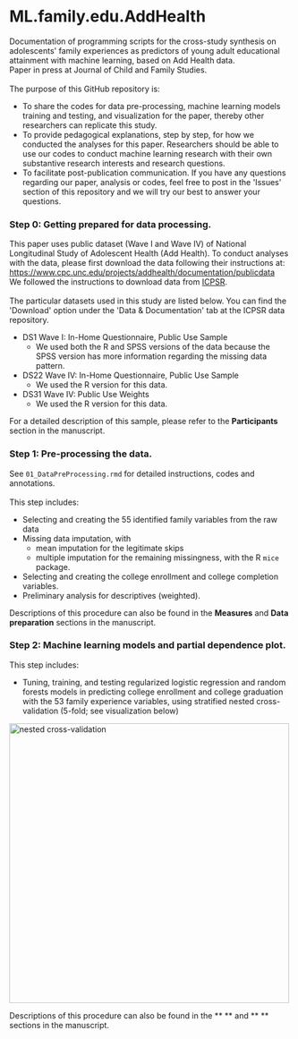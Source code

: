 # ML.family.edu.AddHealth
Documentation of programming scripts for the cross-study synthesis on adolescents' family experiences as predictors of young adult educational attainment with machine learning, based on Add Health data. <br>
Paper in press at Journal of Child and Family Studies. <br>
<br>
The purpose of this GitHub repository is:
* To share the codes for data pre-processing, machine learning models training and testing, and visualization for the paper, thereby other researchers can replicate this study.
* To provide pedagogical explanations, step by step, for how we conducted the analyses for this paper. Researchers should be able to use our codes to conduct machine learning research with their own substantive research interests and research questions.
* To facilitate post-publication communication. If you have any questions regarding our paper, analysis or codes, feel free to post in the 'Issues' section of this repository and we will try our best to answer your questions.

### Step 0: Getting prepared for data processing.
This paper uses public dataset (Wave I and Wave IV) of National Longitudinal Study of Adolescent Health (Add Health). To conduct analyses with the data, please first download the data following their instructions at: https://www.cpc.unc.edu/projects/addhealth/documentation/publicdata
<br>
We followed the instructions to download data from [ICPSR](https://www.icpsr.umich.edu/icpsrweb/ICPSR/studies/21600?archive=ICPSR&q=21600).
<br>
<br>
The particular datasets used in this study are listed below. You can find the 'Download' option under the 'Data & Documentation' tab at the ICPSR data repository.
* DS1 Wave I: In-Home Questionnaire, Public Use Sample
  * We used both the R and SPSS versions of the data because the SPSS version has more information regarding the missing data pattern.
* DS22 Wave IV: In-Home Questionnaire, Public Use Sample
  * We used the R version for this data.
* DS31 Wave IV: Public Use Weights
  * We used the R version for this data.

For a detailed description of this sample, please refer to the **Participants** section in the manuscript.
<br>

### Step 1: Pre-processing the data.
See `01_DataPreProcessing.rmd` for detailed instructions, codes and annotations. <br>
<br>
This step includes:
* Selecting and creating the 55 identified family variables from the raw data
* Missing data imputation, with
  * mean imputation for the legitimate skips
  * multiple imputation for the remaining missingness, with the R `mice` package.
* Selecting and creating the college enrollment and college completion variables.
* Preliminary analysis for descriptives (weighted).

Descriptions of this procedure can also be found in the **Measures** and **Data preparation** sections in the manuscript.
<br>

### Step 2: Machine learning models and partial dependence plot.
This step includes:
* Tuning, training, and testing regularized logistic regression and random forests models in predicting college enrollment and college graduation with the 53 family experience variables, using stratified nested cross-validation (5-fold; see visualization below)

<img src="https://github.com/xiaoransun/ML.family.edu.AddHealth/blob/master/visualization/nested%205-fold%20cross-validation.jpg" alt="nested cross-validation" width="500">


Descriptions of this procedure can also be found in the ** ** and ** ** sections in the manuscript.
<br>





